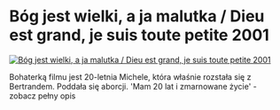 Bóg jest wielki, a ja malutka / Dieu est grand, je suis toute petite 2001 
=============
[![Bóg jest wielki, a ja malutka / Dieu est grand, je suis toute petite 2001 ](http://vidos.pl/images/player.gif)](http://vidos.pl/bog-jest-wielki-a-ja-malutka-dieu-est-grand-je-suis-toute-petite-2001)

 Bohaterką filmu jest 20-letnia Michele, która właśnie rozstała się z Bertrandem. Poddała się aborcji. 'Mam 20 lat i zmarnowane życie' - zobacz pełny opis
